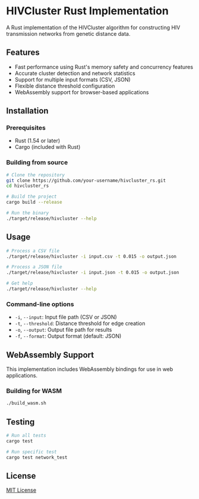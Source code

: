# HIVCluster Rust Implementation

A Rust implementation of the HIVCluster algorithm for constructing HIV transmission networks from genetic distance data.

## Features

- Fast performance using Rust's memory safety and concurrency features
- Accurate cluster detection and network statistics
- Support for multiple input formats (CSV, JSON)
- Flexible distance threshold configuration
- WebAssembly support for browser-based applications

## Installation

### Prerequisites

- Rust (1.54 or later)
- Cargo (included with Rust)

### Building from source

```bash
# Clone the repository
git clone https://github.com/your-username/hivcluster_rs.git
cd hivcluster_rs

# Build the project
cargo build --release

# Run the binary
./target/release/hivcluster --help
```

## Usage

```bash
# Process a CSV file
./target/release/hivcluster -i input.csv -t 0.015 -o output.json

# Process a JSON file
./target/release/hivcluster -i input.json -t 0.015 -o output.json

# Get help
./target/release/hivcluster --help
```

### Command-line options

- `-i`, `--input`: Input file path (CSV or JSON)
- `-t`, `--threshold`: Distance threshold for edge creation
- `-o`, `--output`: Output file path for results
- `-f`, `--format`: Output format (default: JSON)

## WebAssembly Support

This implementation includes WebAssembly bindings for use in web applications.

### Building for WASM

```bash
./build_wasm.sh
```

## Testing

```bash
# Run all tests
cargo test

# Run specific test
cargo test network_test
```

## License

[MIT License](LICENSE)